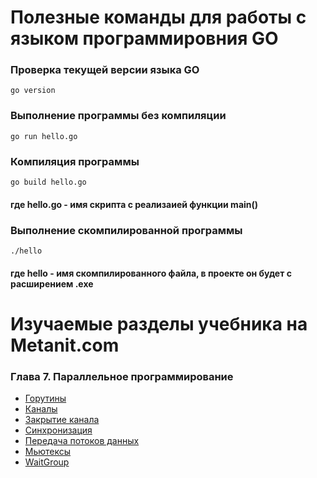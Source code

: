 # Полезные команды для работы с языком программировния GO

### Проверка текущей версии языка GO
```
go version
```

### Выполнение программы без компиляции
```
go run hello.go
```
### Компиляция программы
```
go build hello.go
```
#### где hello.go - имя скрипта с реализаией функции main()

### Выполнение скомпилированной программы
```
./hello
```
#### где hello - имя скомпилированного файла, в проекте он будет с расширением .exe



# Изучаемые разделы учебника на Metanit.com

### Глава 7. Параллельное программирование 
* [Горутины](https://metanit.com/go/tutorial/7.1.php)
* [Каналы](https://metanit.com/go/tutorial/7.2.php)
* [Закрытие канала](https://metanit.com/go/tutorial/7.3.php)
* [Синхронизация](https://metanit.com/go/tutorial/7.4.php)
* [Передача потоков данных](https://metanit.com/go/tutorial/7.5.php)
* [Мьютексы](https://metanit.com/go/tutorial/7.6.php)
* [WaitGroup](https://metanit.com/go/tutorial/7.7.php)

